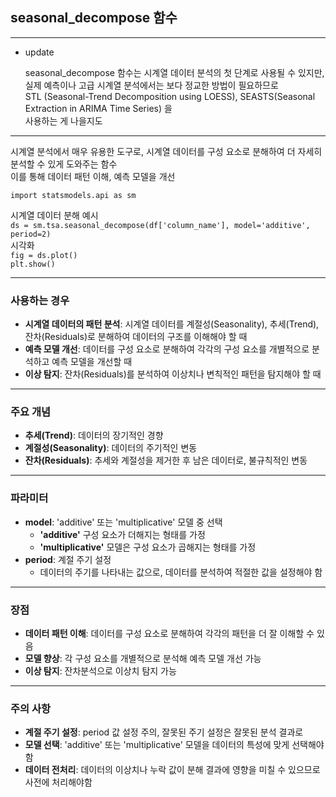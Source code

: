 ## seasonal_decompose 함수
---
* update
  
  seasonal_decompose 함수는 시계열 데이터 분석의 첫 단계로 사용될 수 있지만,  
  실제 예측이나 고급 시계열 분석에서는 보다 정교한 방법이 필요하므로  
  STL (Seasonal-Trend Decomposition using LOESS), SEASTS(Seasonal Extraction in ARIMA Time Series) 을  
  사용하는 게 나을지도
--- 

시계열 분석에서 매우 유용한 도구로, 시계열 데이터를 구성 요소로 분해하여 더 자세히 분석할 수 있게 도와주는 함수  
이를 통해 데이터 패턴 이해, 예측 모델을 개선

`import statsmodels.api as sm`

시계열 데이터 분해 예시  
`ds = sm.tsa.seasonal_decompose(df['column_name'], model='additive', period=2)`  
시각화  
`fig = ds.plot()`  
`plt.show()`  

---
### 사용하는 경우

- **시계열 데이터의 패턴 분석**: 시계열 데이터를 계절성(Seasonality), 추세(Trend), 잔차(Residuals)로 분해하여 데이터의 구조를 이해해야 할 때
- **예측 모델 개선**: 데이터를 구성 요소로 분해하여 각각의 구성 요소를 개별적으로 분석하고 예측 모델을 개선할 때
- **이상 탐지**: 잔차(Residuals)를 분석하여 이상치나 변칙적인 패턴을 탐지해야 할 때

---

### 주요 개념

- **추세(Trend)**: 데이터의 장기적인 경향
- **계절성(Seasonality)**: 데이터의 주기적인 변동
- **잔차(Residuals)**: 추세와 계절성을 제거한 후 남은 데이터로, 불규칙적인 변동

---

### 파라미터
- **model**: 'additive' 또는 'multiplicative' 모델 중 선택
  - **'additive'** 구성 요소가 더해지는 형태를 가정
  - **'multiplicative'** 모델은 구성 요소가 곱해지는 형태를 가정
- **period**: 계절 주기 설정
  - 데이터의 주기를 나타내는 값으로, 데이터를 분석하여 적절한 값을 설정해야 함
 
---

### 장점
- **데이터 패턴 이해**: 데이터를 구성 요소로 분해하여 각각의 패턴을 더 잘 이해할 수 있음
- **모델 향상**: 각 구성 요소를 개별적으로 분석해 예측 모델 개선 가능
- **이상 탐지**: 잔차분석으로 이상치 탐지 가능

---

### 주의 사항
- **계절 주기 설정**: period 값 설정 주의, 잘못된 주기 설정은 잘못된 분석 결과로
- **모델 선택**: 'additive' 또는 'multiplicative' 모델을 데이터의 특성에 맞게 선택해야함
- **데이터 전처리**: 데이터의 이상치나 누락 값이 분해 결과에 영향을 미칠 수 있으므로 사전에 처리해야함
  
